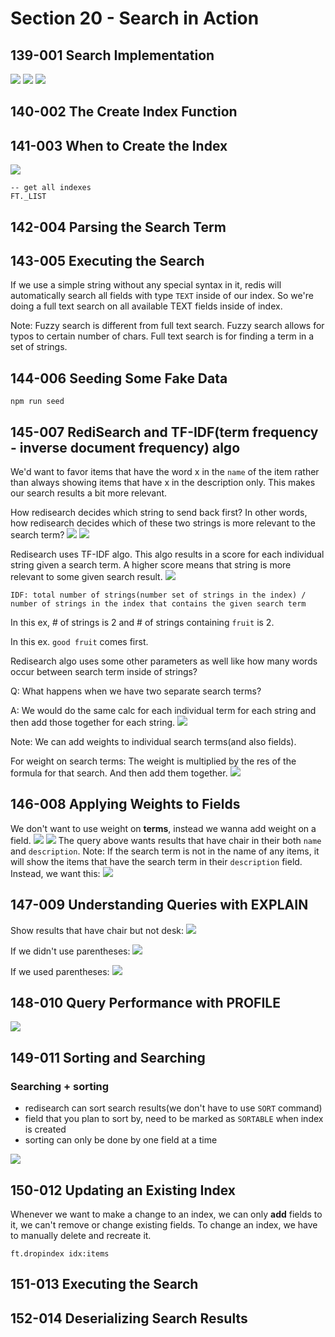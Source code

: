 # Section 20 - Search in Action

## 139-001 Search Implementation
![](./img/139-1.png)
![](./img/139-2.png)
![](./img/139-3.png)

## 140-002 The Create Index Function

## 141-003 When to Create the Index
![](./img/141-1.png)

```redis
-- get all indexes
FT._LIST 
```

## 142-004 Parsing the Search Term
## 143-005 Executing the Search
If we use a simple string without any special syntax in it, redis will automatically search all fields 
with type `TEXT` inside of our index. So we're doing a full text search on all available TEXT fields inside of index.

Note: Fuzzy search is different from full text search. Fuzzy search allows for typos to certain number of chars. Full text search
is for finding a term in a set of strings.

## 144-006 Seeding Some Fake Data
```shell
npm run seed
```

## 145-007 RediSearch and TF-IDF(term frequency - inverse document frequency) algo
We'd want to favor items that have the word x in the `name` of the item rather than always showing items that have x in the
description only. This makes our search results a bit more relevant.

How redisearch decides which string to send back first? In other words, how redisearch decides which of these two strings is
more relevant to the search term?
![](./img/145-1.png)
![](./img/145-2.png)

Redisearch uses TF-IDF algo. This algo results in a score for each individual string given a search term.
A higher score means that string is more relevant to some given search result.
![](./img/145-3.png)

`IDF: total number of strings(number set of strings in the index) / number of strings in the index that contains the given search term`

In this ex, # of strings is 2 and # of strings containing `fruit` is 2.

In this ex. `good fruit` comes first.

Redisearch algo uses some other parameters as well like how many words occur between search term inside of strings?

Q: What happens when we have two separate search terms?

A: We would do the same calc for each individual term for each string and then add those together for each string.
![](./img/145-4.png)

Note: We can add weights to individual search terms(and also fields). 

For weight on search terms: The weight is multiplied by the res of the formula for that search. And then add them together.
![](./img/145-5.png)

## 146-008 Applying Weights to Fields
We don't want to use weight on **terms**, instead we wanna add weight on a field.
![](./img/146-1.png)
![](./img/146-2.png)
The query above wants results that have chair in their both `name` and `description`. Note: If the search term is not in the name
of any items, it will show the items that have the search term in their `description` field.
Instead, we want this:
![](./img/146-3.png)

## 147-009 Understanding Queries with EXPLAIN
Show results that have chair but not desk:
![](./img/147-1.png)

If we didn't use parentheses:
![](./img/147-2.png)

If we used parentheses:
![](./img/147-3.png)

## 148-010 Query Performance with PROFILE
![](./img/148-1.png)

## 149-011 Sorting and Searching
### Searching + sorting
- redisearch can sort search results(we don't have to use `SORT` command)
- field that you plan to sort by, need to be marked as `SORTABLE` when index is created
- sorting can only be done by one field at a time

![](./img/149-1.png)

## 150-012 Updating an Existing Index
Whenever we want to make a change to an index, we can only **add** fields to it, we can't remove or change existing fields.
To change an index, we have to manually delete and recreate it.
```redis
ft.dropindex idx:items
```

## 151-013 Executing the Search
## 152-014 Deserializing Search Results